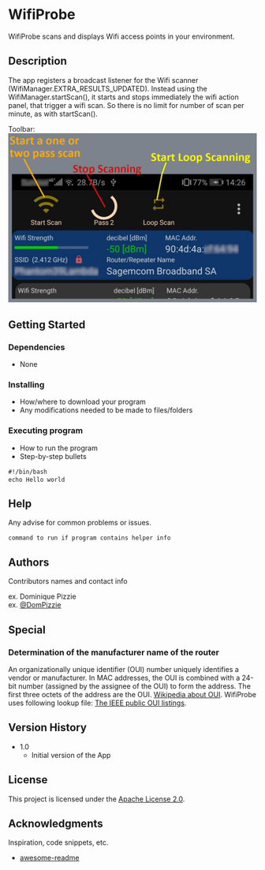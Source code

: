 # WifiProbe

WifiProbe scans and displays Wifi access points in your environment.

## Description

The app registers a broadcast listener for the Wifi scanner (WifiManager.EXTRA_RESULTS_UPDATED).
Instead using the WifiManager.startScan(), it starts and stops immediately the wifi action panel, that trigger a wifi scan. So there is no limit for number of scan per minute, as with startScan().

Toolbar:
![Toolbar](./varia/md_images/toolbar.jpg)

## Getting Started

### Dependencies

* None

### Installing

* How/where to download your program
* Any modifications needed to be made to files/folders

### Executing program

* How to run the program
* Step-by-step bullets

```
#!/bin/bash
echo Hello world
```

## Help

Any advise for common problems or issues.
```
command to run if program contains helper info
```

## Authors

Contributors names and contact info

ex. Dominique Pizzie  
ex. [@DomPizzie](https://twitter.com/dompizzie)

## Special

### Determination of the manufacturer name of the router

An organizationally unique identifier (OUI) number uniquely identifies a vendor or manufacturer.
In MAC addresses, the OUI is combined with a 24-bit number (assigned by the assignee of the OUI) to form the address. The first three octets of the address are the OUI.
[Wikipedia about OUI](https://en.wikipedia.org/wiki/Organizationally_unique_identifier).
WifiProbe uses following lookup file: [The IEEE public OUI listings](http://standards-oui.ieee.org/oui/oui.csv).

## Version History

* 1.0
  * Initial version of the App

## License

This project is licensed under the [Apache License 2.0](https://github.com/NetVarg/WifiProbe/blob/main/LICENSE).

## Acknowledgments

Inspiration, code snippets, etc.

* [awesome-readme](https://github.com/matiassingers/awesome-readme)
